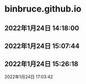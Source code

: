 # binbruce.github.io
2022年1月24日 14:18:00
--
2022年1月24日 15:07:44
--
2022年1月24日 15:26:18
--
2022年1月24日 17:03:42